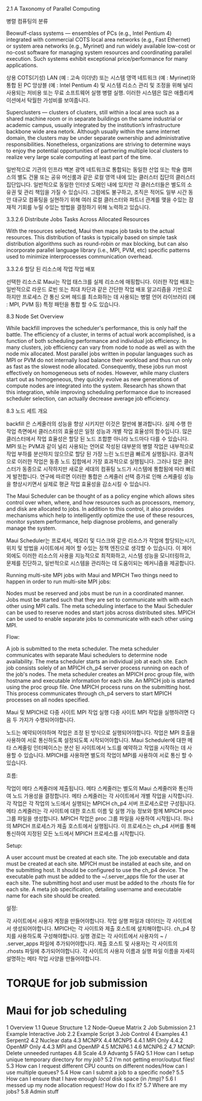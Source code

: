 2.1 A Taxonomy of Parallel Computing

병렬 컴퓨팅의 분류

Beowulf-class systems — ensembles of PCs (e.g., Intel Pentium 4) integrated with commercial COTS local area networks (e.g., Fast Ethernet) or system area networks (e.g., Myrinet) and run widely available low-cost or no-cost software for managing system resources and coordinating parallel execution. Such systems exhibit exceptional price/performance for many applications.

상용 COTS(기성) LAN (예 : 고속 이더넷) 또는 시스템 영역 네트워크 (예 : Myrinet)와 통합 된 PC 앙상블 (예 : Intel Pentium 4) 및 시스템 리소스 관리 및 조정을 위해 널리 사용되는 저비용 또는 무료 소프트웨어 실행 병렬 실행. 이러한 시스템은 많은 애플리케이션에서 탁월한 가성비를 보여줍니다.

Superclusters — clusters of clusters, still within a local area such as a shared machine room or in separate buildings on the same industrial or academic campus, usually integrated by the institution’s infrastructure backbone wide area netork. Although usually within the same internet domain, the clusters may be under separate ownership and administrative responsibilities. Nonetheless, organizations are striving to determine ways to enjoy the potential opportunities of partnering multiple local clusters to realize very large scale computing at least part of the time.

일반적으로 기관의 인프라 백본 광역 네트워크로 통합되는 동일한 산업 또는 학술 캠퍼스의 별도 건물 또는 공유 머신룸과 같은 로컬 영역 내에 있는 클러스터 집단의 클러스터 집단입니다. 일반적으로 동일한 인터넷 도메인 내에 있지만 각 클러스터들은 별도의 소유권 및 관리 책임을 가질 수 있습니다. 그럼에도 불구하고, 조직은 적어도 일부 시간 동안 대규모 컴퓨팅을 실현하기 위해 여러 로컬 클러스터와 파트너 관계를 맺을 수있는 잠재적 기회를 누릴 수있는 방법을 결정하기 위해 노력하고 있습니다.


3.3.2.6 Distribute Jobs Tasks Across Allocated Resources

With the resources selected, Maui then maps job tasks to the actual resources.
This distribution of tasks is typically based on simple task distribution algorithms such as round-robin or max blocking, but can also incorporate parallel language library (i.e., MPI, PVM, etc) specific patterns used to minimize interprocesses communication overhead.

3.3.2.6 할당 된 리소스에 작업 작업 배포

선택한 리소스로 Maui는 작업 태스크를 실제 리소스에 매핑합니다.
이러한 작업 배포는 일반적으로 라운드 로빈 또는 최대 차단과 같은 간단한 작업 배포 알고리즘을 기반으로하지만 프로세스 간 통신 오버 헤드를 최소화하는 데 사용되는 병렬 언어 라이브러리 (예 : MPI, PVM 등) 특정 패턴을 통합 할 수도 있습니다.

8.3 Node Set Overview

While backfill improves the scheduler's performance, this is only half the battle.
The efficiency of a cluster, in terms of actual work accomplished, is a function of both scheduling performance and individual job efficiency.
In many clusters, job efficiency can vary from node to node as well as with the node mix allocated.
Most parallel jobs written in popular languages such as MPI or PVM do not internally load balance their workload and thus run only as fast as the slowest node allocated.
Consequently, these jobs run most effectively on homogeneous sets of nodes. However, while many clusters start out as homogeneous, they quickly evolve as new generations of compute nodes are integrated into the system.
Research has shown that this integration, while improving scheduling performance due to increased scheduler selection, can actually decrease average job efficiency.

8.3 노드 세트 개요

backfill 은 스케줄러의 성능을 향상 시키지만 이것은 절반에 불과합니다.
실제 수행 한 작업 측면에서 클러스터의 효율성은 일정 성능과 개별 작업 효율성의 함수입니다.
많은 클러스터에서 작업 효율성은 할당 된 노드 조합뿐 아니라 노드마다 다를 수 있습니다.
MPI 또는 PVM과 같이 널리 사용되는 언어로 작성된 대부분의 병렬 작업은 내부적으로 작업 부하를 분산하지 않으므로 할당 된 가장 느린 노드만큼 빠르게 실행됩니다.
결과적으로 이러한 작업은 동종 노드 집합에서 가장 효과적으로 실행됩니다. 그러나 많은 클러스터가 동종으로 시작하지만 새로운 세대의 컴퓨팅 노드가 시스템에 통합됨에 따라 빠르게 발전합니다.
연구에 따르면 이러한 통합은 스케줄러 선택 증가로 인해 스케줄링 성능을 향상시키면서 실제로 평균 작업 효율성을 감소시킬 수 있습니다.





The Maui Scheduler can be thought of as a policy engine which allows sites control over when, where, and how resources such as processors, memory, and disk are allocated to jobs.
In addition to this control, it also provides mechanisms which help to intelligently optimize the use of these resources, monitor system performance, help diagnose problems, and generally manage the system.


Maui Scheduler는 프로세서, 메모리 및 디스크와 같은 리소스가 작업에 할당되는시기, 위치 및 방법을 사이트에서 제어 할 수있는 정책 엔진으로 생각할 수 있습니다.
이 제어 외에도 이러한 리소스의 사용을 지능적으로 최적화하고, 시스템 성능을 모니터링하고, 문제를 진단하고, 일반적으로 시스템을 관리하는 데 도움이되는 메커니즘을 제공합니다.

Running multi-site MPI jobs with Maui and MPICH Two things need to happen in order to run multi-site MPI jobs:

Nodes must be reserved and jobs must be run in a coordinated manner.
Jobs must be started such that they are set to communicate with with each other using MPI calls.
The meta scheduling interface to the Maui Scheduler can be used to reserve nodes and start jobs across distributed sites.
MPICH can be used to enable separate jobs to communicate with each other using MPI.

Flow:

A job is submitted to the meta scheduler.
The meta scheduler communicates with separate Maui schedulers to determine node availability.
The meta scheduler starts an individual job at each site. Each job consists solely of an MPICH ch_p4 server process running on each of the job's nodes.
The meta scheduler creates an MPICH proc group file, with hostname and executable information for each site. An MPICH job is started using the proc group file.
One MPICH process runs on the submitting host. 
This process communicates through ch_p4 servers to start MPICH processes on all nodes specified.

Maui 및 MPICH로 다중 사이트 MPI 작업 실행 다중 사이트 MPI 작업을 실행하려면 다음 두 가지가 수행되어야합니다.

노드는 예약되어야하며 작업은 조정 된 방식으로 실행되어야합니다.
작업은 MPI 호출을 사용하여 서로 통신하도록 설정되도록 시작되어야합니다.
Maui Scheduler에 대한 메타 스케줄링 인터페이스는 분산 된 사이트에서 노드를 예약하고 작업을 시작하는 데 사용할 수 있습니다.
MPICH를 사용하면 별도의 작업이 MPI를 사용하여 서로 통신 할 수 있습니다.

흐름:

작업이 메타 스케줄러에 제출됩니다.
메타 스케줄러는 별도의 Maui 스케줄러와 통신하여 노드 가용성을 결정합니다.
메타 스케줄러는 각 사이트에서 개별 작업을 시작합니다. 각 작업은 각 작업의 노드에서 실행되는 MPICH ch_p4 서버 프로세스로만 구성됩니다.
메타 스케줄러는 각 사이트에 대한 호스트 이름 및 실행 가능 정보와 함께 MPICH proc 그룹 파일을 생성합니다. MPICH 작업은 proc 그룹 파일을 사용하여 시작됩니다. 하나의 MPICH 프로세스가 제출 호스트에서 실행됩니다. 이 프로세스는 ch_p4 서버를 통해 통신하여 지정된 모든 노드에서 MPICH 프로세스를 시작합니다.

Setup:

A user account must be created at each site. The job executable and data must be created at each site.
MPICH must be installed at each site, and on the submitting host.
It should be configured to use the ch_p4 device. The executable path must be added to the ~/.server_apps file for the user at each site.
The submitting host and user must be added to the .rhosts file for each site.
A meta job specification, detailing username and executable name for each site should be created.


설정:

각 사이트에서 사용자 계정을 만들어야합니다. 작업 실행 파일과 데이터는 각 사이트에서 생성되어야합니다.
MPICH는 각 사이트와 제출 호스트에 설치해야합니다.
ch_p4 장치를 사용하도록 구성해야합니다. 실행 경로는 각 사이트에서 사용자의 ~ / .server_apps 파일에 추가되어야합니다.
제출 호스트 및 사용자는 각 사이트의 .rhosts 파일에 추가되어야합니다.
각 사이트의 사용자 이름과 실행 파일 이름을 자세히 설명하는 메타 작업 사양을 만들어야합니다.


# TORQUE for job submission

# Maui for job scheduling

1	Overview
    1.1	Queue Structure
    1.2	Node-Queue Matrix
    2	Job Submission
    2.1	Example Interactive Job
    2.2	Example Script
3	Job Control
4	Examples
    4.1	Serpent2
    4.2	Nuclear data
    4.3	MCNPX
    4.4	MCNP5
    4.4.1	MPI Only
    4.4.2	OpenMP Only
    4.4.3	MPI and OpenMP
    4.5	MCNP6.1
    4.6	MCNP6.2
    4.7	MCNP: Delete unneeded runtapes
    4.8	Scale
    4.9	Advantg
5	FAQ
    5.1	How can I setup unique temporary directory for my job?
    5.2	I'm not getting error/output files!
    5.3	How can I request different CPU counts on different nodes/How can I use multiple queues?
    5.4	How can I submit a job to a specific node?
    5.5	How can I ensure that I have enough *local* disk space (in /tmp)?
    5.6	I messed up my node allocation request! How do I fix it?
    5.7	Where are my jobs?
    5.8	Admin stuff